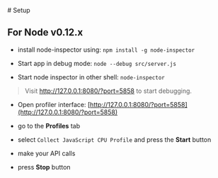 # Setup

## For Node v0.12.x

- install node-inspector using: `npm install -g node-inspector`  

- Start app in debug mode: `node --debug src/server.js`

- Start node inspector in other shell: `node-inspector`  
> Visit http://127.0.0.1:8080/?port=5858 to start debugging.

- Open profiler interface: [http://127.0.0.1:8080/?port=5858](http://127.0.0.1:8080/?port=5858)  

- go to the **Profiles** tab 

- select `Collect JavaScript CPU Profile` and press the **Start** button

- make your API calls

- press **Stop** button
